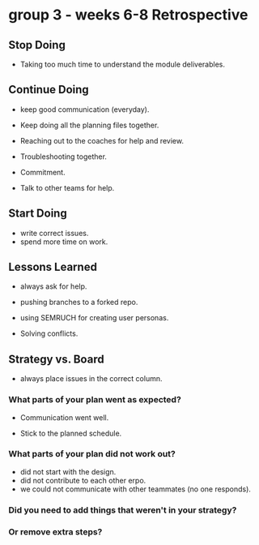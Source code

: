 
# group 3 - weeks 6-8 Retrospective

## Stop Doing

- Taking too much time to understand the module deliverables.

## Continue Doing

- keep good communication (everyday).

- Keep doing all the planning files together.

- Reaching out to the coaches for help and review.

- Troubleshooting together.

- Commitment.

- Talk to other teams for help.

## Start Doing

- write correct issues.
- spend more time on work.

## Lessons Learned

- always ask for help.

- pushing branches to a forked repo.

- using SEMRUCH for creating user personas.

- Solving conflicts.

## Strategy vs. Board

- always place issues in the correct column.

### What parts of your plan went as expected?

- Communication went well.

- Stick to the planned schedule.

### What parts of your plan did not work out?

- did not start with the design.
- did not contribute to each other erpo.
- we could not communicate with other teammates (no one responds).

### Did you need to add things that weren't in your strategy?

### Or remove extra steps?
